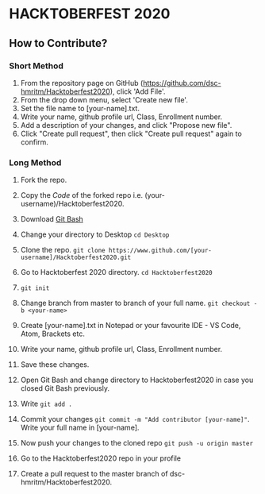 # HACKTOBERFEST 2020

## How to Contribute?

### Short Method

1. From the repository page on GitHub (https://github.com/dsc-hmritm/Hacktoberfest2020), click 'Add File'.
2. From the drop down menu, select 'Create new file'.
3. Set the file name to [your-name].txt.
4. Write your name, github profile url, Class, Enrollment number.
5. Add a description of your changes, and click "Propose new file".
6. Click "Create pull request", then click "Create pull request" again to confirm.

### Long Method

1. Fork the repo.
2. Copy the _Code_ of the forked repo i.e. (your-username)/Hacktoberfest2020.
3. Download [Git Bash](https://git-scm.com/downloads)
4. Change your directory to Desktop ```cd Desktop ```

5. Clone the repo. ``` git clone https://www.github.com/[your-username]/Hacktoberfest2020.git ```

6. Go to Hacktoberfest 2020 directory. ``` cd Hacktoberfest2020 ```

7. ``` git init ```

8. Change branch from master to branch of your full name. ``` git checkout -b <your-name> ```

9. Create [your-name].txt in Notepad or your favourite IDE - VS Code, Atom, Brackets etc.
10. Write your name, github profile url, Class, Enrollment number.
11. Save these changes.
12. Open Git Bash and change directory to Hacktoberfest2020 in case you closed Git Bash previously. 
13. Write ``` git add . ``` 
14. Commit your changes ``` git commit -m "Add contributor [your-name]" ```. Write your full name in [your-name]. 
15. Now push your changes to the cloned repo ``` git push -u origin master ```
16. Go to the Hacktoberfest2020 repo in your profile 
17. Create a pull request to the master branch of dsc-hmritm/Hacktoberfest2020.
